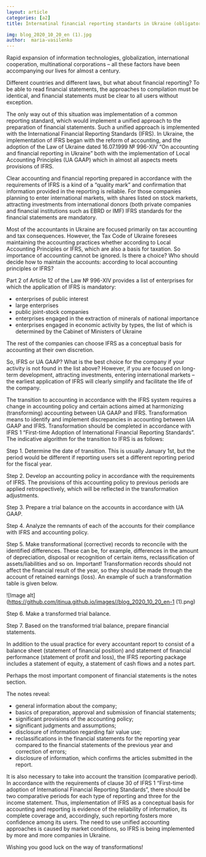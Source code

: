 ```yaml
---
layout: article
categories: [a2]
title: Internatinal financial reporting standarts in Ukraine (obligatory or voluntary implementation?)

img: blog_2020_10_20_en (1).jpg
author:  maria-vasilenko
---
```

Rapid expansion of information technologies, globalization, international cooperation, multinational corporations – all these factors have been accompanying
our lives for almost a century.

Different countries and different laws, but what about financial reporting? To be able to read financial statements, the approaches to compilation must be 
identical, and financial statements must be clear to all users without exception.

The only way out of this situation was implementation of a common reporting standard, which would implement a unified approach to the preparation of financial 
statements. Such a unified approach is implemented with the International Financial Reporting Standards (IFRS).
In Ukraine, the implementation of IFRS began with the reform of accounting, and the adoption of the Law of Ukraine dated 16.07.1999 № 996-XIV “On accounting and 
financial reporting in Ukraine” both with the implementation of Local Accounting Principles (UA GAAP) which in almost all aspects meets provisions of IFRS.

Clear accounting and financial reporting prepared in accordance with the requirements of IFRS is a kind of a “quality mark” and confirmation that information 
provided in the reporting is reliable. For those companies planning to enter international markets, with shares listed on stock markets, attracting investments 
from international donors (both private companies and financial institutions such as EBRD or IMF) IFRS standards for the financial statements are mandatory.

Most of the accountants in Ukraine are focused primarily on tax accounting and tax consequences. However, the Tax Code of Ukraine foresees maintaining the 
accounting practices whether according to Local Accounting Principles or IFRS, which are also a basis for taxation. So importance of accounting cannot be ignored.
Is there a choice? Who should decide how to maintain the accounts: according to local accounting principles or IFRS?

Part 2 of Article 12 of the Law № 996-XIV provides a list of enterprises for which the application of IFRS is mandatory:

* enterprises of public interest
* large enterprises
* public joint-stock companies
* enterprises engaged in the extraction of minerals of national importance
* enterprises engaged in economic activity by types, the list of which is determined by the Cabinet of Ministers of Ukraine

The rest of the companies can choose IFRS as a conceptual basis for accounting at their own discretion.

So, IFRS or UA GAAP? What is the best choice for the company if your activity is not found in the list above? However, if you are focused on long-term development,
attracting investments, entering international markets – the earliest application of IFRS will clearly simplify and facilitate the life of the company.

The transition to accounting in accordance with the IFRS system requires a change in accounting policy and certain actions aimed at harmonizing (transforming)
accounting between UA GAAP and IFRS. Transformation means to identify and implement discrepancies in accounting between UA GAAP and IFRS. Transformation should be 
completed in accordance with IFRS 1 “First-time Adoption of International Financial Reporting Standards”.
The indicative algorithm for the transition to IFRS is as follows:

Step 1. Determine the date of transition. This is usually January 1st, but the period would be different if reporting users set a different reporting period for 
the fiscal year.

Step 2. Develop an accounting policy in accordance with the requirements of IFRS. The provisions of this accounting policy to previous periods are applied 
retrospectively, which will be reflected in the transformation adjustments.

Step 3. Prepare a trial balance on the accounts in accordance with UA GAAP.

Step 4. Analyze the remnants of each of the accounts for their compliance with IFRS and accounting policy.

Step 5. Make transformational (corrective) records to reconcile with the identified differences. These can be, for example, differences in the amount of 
depreciation, disposal or recognition of certain items, reclassification of assets/liabilities and so on.
Important! Transformation records should not affect the financial result of the year, so they should be made through the account of retained earnings (loss).
An example of such a transformation table is given below.

![Image alt](https://github.com/itinua.github.io/images//blog_2020_10_20_en-1 (1).png) 

Step 6. Make a transformed trial balance.

Step 7. Based on the transformed trial balance, prepare financial statements.

In addition to the usual practice for every accountant report to consist of a balance sheet (statement of financial position) and statement of financial 
performance (statement of profit and loss), the IFRS reporting package includes a statement of equity, a statement of cash flows and a notes part.

Perhaps the most important component of financial statements is the notes section.

The notes reveal:

* general information about the company;
* basics of preparation, approval and submission of financial statements;
* significant provisions of the accounting policy;
* significant judgments and assumptions;
* disclosure of information regarding fair value use;
* reclassifications in the financial statements for the reporting year compared to the financial statements of the previous year and correction of errors;
* disclosure of information, which confirms the articles submitted in the report.

It is also necessary to take into account the transition (comparative period). In accordance with the requirements of clause 30 of IFRS 1 “First-time adoption of 
International Financial Reporting Standards”, there should be two comparative periods for each type of reporting and three for the income statement.
Thus, implementation of IFRS as a conceptual basis for accounting and reporting is evidence of the reliability of information, its complete coverage and, 
accordingly, such reporting fosters more confidence among its users. The need to use unified accounting approaches is caused by market conditions, so IFRS is being 
implemented by more and more companies in Ukraine.

Wishing you good luck on the way of transformations!


